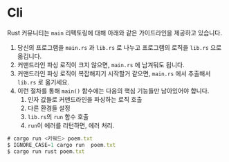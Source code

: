 # Cli

Rust 커뮤니티는 `main` 리펙토링에 대해 아래와 같은 가이드라인을 제공하고 있습니다.

1. 당신의 프로그램을 `main.rs` 과 `lib.rs` 로 나누고 프로그램의 로직을 `lib.rs` 으로 옮깁니다.
2. 커맨드라인 파싱 로직이 크지 않으면, `main.rs` 에 남겨둬도 됩니다.
3. 커맨드라인 파싱 로직이 복잡해지기 시작할거 같으면, `main.rs` 에서 추출해서 `lib.rs` 로 옮기세요.
4. 이런 절차를 통해 `main()` 함수에는 다음의 핵심 기능들만 남아있어야 합니다.
    1. 인자 값들로 커맨드라인을 파싱하는 로직 호출
    2. 다른 환경들 설정
    3. `lib.rs`의 `run` 함수 호출
    4. `run`이 에러를 리턴하면, 에러 처리.


```js
# cargo run <키워드> poem.txt
$ IGNORE_CASE=1 cargo run  poem.txt
$ cargo run rust poem.txt
```